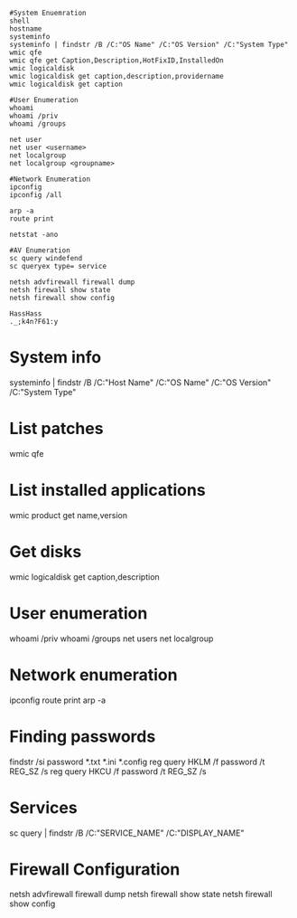 

```
#System Enuemration
shell
hostname
systeminfo 
systeminfo | findstr /B /C:"OS Name" /C:"OS Version" /C:"System Type"
wmic qfe 
wmic qfe get Caption,Description,HotFixID,InstalledOn
wmic logicaldisk 
wmic logicaldisk get caption,description,providername 
wmic logicaldisk get caption

```

```
#User Enumeration
whoami
whoami /priv
whoami /groups

net user
net user <username>
net localgroup
net localgroup <groupname>
```

```
#Network Enumeration
ipconfig
ipconfig /all

arp -a
route print

netstat -ano
```

```
#AV Enumeration
sc query windefend
sc queryex type= service 

netsh advfirewall firewall dump
netsh firewall show state
netsh firewall show config
```

```
HassHass
._;k4n?F61:y
```

# System info
systeminfo | findstr /B /C:"Host Name" /C:"OS Name" /C:"OS Version" /C:"System Type"
 
# List patches
wmic qfe
 
# List installed applications
wmic product get name,version
 
# Get disks
wmic logicaldisk get caption,description
 
# User enumeration
whoami /priv
whoami /groups
net users
net localgroup
 
# Network enumeration
ipconfig
route print
arp -a
 
# Finding passwords
findstr /si password *.txt *.ini *.config
reg query HKLM /f password /t REG_SZ /s
reg query HKCU /f password /t REG_SZ /s
 
# Services
sc query | findstr /B /C:"SERVICE_NAME" /C:"DISPLAY_NAME"
 
# Firewall Configuration
netsh advfirewall firewall dump
netsh firewall show state
netsh firewall show config


